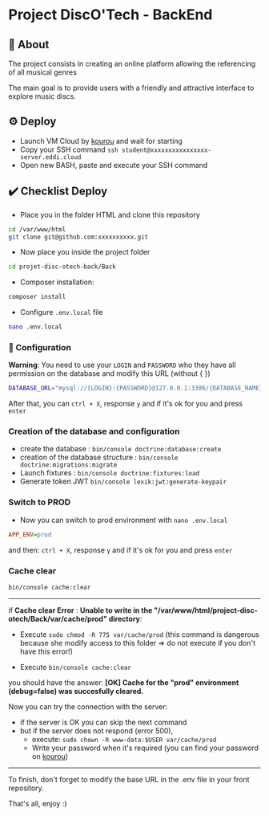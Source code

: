 # Project DiscO'Tech - BackEnd

## :man_dancing: About

The project consists in creating an online platform allowing the referencing of all musical genres

The main goal is to provide users with a friendly and attractive interface to explore music discs.

## :gear: Deploy

- Launch VM Cloud by [kourou](https://kourou.oclock.io/ressources/vm-cloud/) and wait for starting
- Copy your SSH command `ssh student@xxxxxxxxxxxxxxxx-server.eddi.cloud`
- Open new BASH, paste and execute your SSH command

## :heavy_check_mark: Checklist Deploy

- Place you in the folder HTML and clone this repository

```bash
cd /var/www/html
git clone git@github.com:xxxxxxxxxx.git
```

- Now place you inside the project folder
  
```bash
cd projet-disc-otech-back/Back
```

- Composer installation:
```bash
composer install
```

- Configure `.env.local` file
```bash
nano .env.local
```
### :hammer: Configuration
**Warning**: You need to use your `LOGIN` and `PASSWORD` who they have all permission on the database and modify this URL (without { })

```bash
DATABASE_URL="mysql://{LOGIN}:{PASSWORD}@127.0.0.1:3306/{DATABASE_NAME}?serverVersion=mariadb-10.3.38&charset=utf8mb4"
```

After that, you can `ctrl + X`, response `y` and if it's ok for you and press `enter`

### Creation of the database and configuration 

- create the database : `bin/console doctrine:database:create`
- creation of the database structure : `bin/console doctrine:migrations:migrate`
- Launch fixtures : `bin/console doctrine:fixtures:load`
- Generate token JWT `bin/console lexik:jwt:generate-keypair`

### Switch to PROD

- Now you can switch to prod environment with `nano .env.local`

```ini
APP_ENV=prod
```
and then: `ctrl + X`, response `y` and if it's ok for you and press `enter`

### Cache clear

```bash
bin/console cache:clear
```
***
if **Cache clear Error** : **Unable to write in the "/var/www/html/project-disc-otech/Back/var/cache/prod" directory**:

- Execute `sudo chmod -R 775 var/cache/prod` (this command is dangerous because she modify access to this folder => do not execute if you don't have this error!)
  
- Execute `bin/console cache:clear`

you should have the answer:
**[OK] Cache for the "prod" environment (debug=false) was succesfully cleared.**

Now you can try the connection with the server:
* if the server is OK you can skip the next command
* but if the server does not respond (error 500),       
  * execute: `sudo chown -R www-data:$USER var/cache/prod`
  * Write your password when it's required (you can find your password on [kourou](https://kourou.oclock.io/ressources/vm-cloud/))

***

To finish, don't forget to modify the base URL in the .env file in your front repository.

That's all, enjoy :)